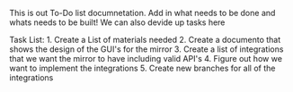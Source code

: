 This is out To-Do list documnetation. 
Add in what needs to be done and whats needs to be built!
We can also devide up tasks here


Task List:
    1. Create a List of materials needed
    2. Create a documento that shows the design of the GUI's for the mirror
    3. Create a list of integrations that we want the mirror to have including valid API's
    4. Figure out how we want to implement the integrations
    5. Create new branches for all of the integrations
    